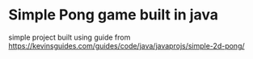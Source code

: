 # Simple Pong game built in java 
simple project built using guide from https://kevinsguides.com/guides/code/java/javaprojs/simple-2d-pong/
